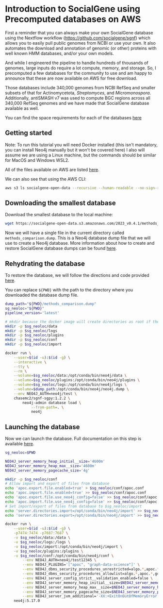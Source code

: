 # Introduction to SocialGene using Precomputed databases on AWS

First a reminder that you can always make your own SocialGene database using the Nextflow workflow (https://github.com/socialgene/sgnf) which allows you to easily pull public genomes from NCBI or use your own. It also automates the download and annotation of genomic (or other) proteins with well known HMM databases, and/or your own models.

And while I engineered the pipeline to handle hundreds of thousands of genomes, large inputs do require a lot compute, memory, and storage. So, I precomputed a few databases for the community to use and am happy to announce that these are now available on AWS for free download.

Those databases include 340,000 genomes from NCBI RefSeq and smaller subsets of that for Actinomycetota, *Streptomyces*, and *Micromonospora*.  Additionally, antiSMASH v7 was used to compute BGC regions across all 340,000 RefSeq genomes and we have made that SocialGene database available as well.

You can find the space requirements for each of the databases [here](https://socialgene.github.io/precomputed_databases/2023_v0.4.1/general/#databases-and-their-disk-space-requirements)

## Getting started

Note:
   To run this tutorial you will need Docker installed (this isn't mandatory, you can install Neo4j manually but it won't be covered here)
   I also will assume we are using a Linux machine, but the commands should be similar for MacOS and Windows WSL2.

All of the files available on AWS are listed [here](https://socialgene.github.io/precomputed_databases/2023_v0.4.1/aws/aws/#all-files).

We can also see that using the AWS CLI:

```sh
aws s3 ls socialgene-open-data --recursive --human-readable --no-sign-request
```

## Downloading the smallest database

Download the smallest database to the local machine:
```sh
wget https://socialgene-open-data.s3.amazonaws.com/2023_v0.4.1/methods_comparison/methods_comparison.dump
```


Now we will have a single file in the current directory called `methods_comparison.dump`. This is a Neo4j database dump file that we will use to create a Neo4j database. More information about how to create and restore SocialGene database dumps can be found [here](https://socialgene.github.io/neo4j/database_backups).



## Rehydrating the database

To restore the database, we will follow the directions and code provided [here](https://socialgene.github.io/neo4j/database_backups/#restore-from-a-full-database-dumpbackup).

You can replace `${PWD}` with the path to the directory where you downloaded the database dump file.


```sh
dump_path="${PWD}/methods_comparison.dump"
sg_neoloc="${PWD}"
pipeline_version='latest'

# mkdir because the docker image will create directories as root if they don't exist
mkdir -p $sg_neoloc/data
mkdir -p $sg_neoloc/logs
mkdir -p $sg_neoloc/plugins
mkdir -p $sg_neoloc/conf
mkdir -p $sg_neoloc/import

docker run \
    --user=$(id -u):$(id -g) \
    --interactive \
    --tty \
    --rm \
    --volume=$sg_neoloc/data:/opt/conda/bin/neo4j/data \
    --volume=$sg_neoloc/plugins:/opt/conda/bin/neo4j/plugins \
    --volume=$sg_neoloc/logs:/opt/conda/bin/neo4j/logs \
    --volume=$dump_path:/opt/conda/bin/neo4j/neo4j.dump \
    --env NEO4J_AUTH=neo4j/test \
    chasemc2/sgnf-sgpy:1.2.2 \
        neo4j-admin database load \
            --from-path=. \
            neo4j
```

## Launching the database

Now we can launch the database. Full documentation on this step is available [here](https://socialgene.github.io/neo4j/database_launch).

```sh
sg_neoloc=$PWD

NEO4J_server_memory_heap_initial__size='4600m'
NEO4J_server_memory_heap_max__size='4600m'
NEO4J_server_memory_pagecache_size='4g'

mkdir -p $sg_neoloc/conf
# Allow import and export of files from database
echo 'apoc.export.file.enabled=true' > $sg_neoloc/conf/apoc.conf
echo 'apoc.import.file.enabled=true' >> $sg_neoloc/conf/apoc.conf
echo 'apoc.export.file.use_neo4j_config=false' >> $sg_neoloc/conf/apoc.conf
echo 'apoc.import.file.use_neo4j_config=false' >> $sg_neoloc/conf/apoc.conf
# Set import/export of files from database to $sg_neoloc/import
echo 'server.directories.import=/opt/conda/bin/neo4j/import' >> $sg_neoloc/conf/neo4j.conf
echo 'server.directories.export=/opt/conda/bin/neo4j/import' >> $sg_neoloc/conf/neo4j.conf

docker run \
    --user=$(id -u):$(id -g) \
    -p7474:7474 -p7687:7687 \
    -v $sg_neoloc/data:/data \
    -v $sg_neoloc/logs:/logs \
    -v $sg_neoloc/import:/opt/conda/bin/neo4j/import \
    -v $sg_neoloc/plugins:/plugins \
    -v $sg_neoloc/conf:/opt/conda/bin/neo4j/conf \
        --env NEO4J_AUTH=neo4j/test12345 \
        --env NEO4J_PLUGINS='["apoc", "graph-data-science"]' \
        --env NEO4J_dbms_security_procedures_unrestricted=algo.*,apoc.*,gds.*, \
        --env NEO4J_dbms_security_procedures_allowlist=algo.*,apoc.*,gds.* \
        --env NEO4J_server_config_strict__validation_enabled=false \
        --env NEO4J_server_memory_heap_initial__size=$NEO4J_server_memory_heap_initial__size \
        --env NEO4J_server_memory_heap_max__size=$NEO4J_server_memory_heap_max__size \
        --env NEO4J_server_memory_pagecache_size=$NEO4J_server_memory_pagecache_size \
        --env NEO4J_server_jvm_additional='-XX:+ExitOnOutOfMemoryError' \
    neo4j:5.17.0
```

